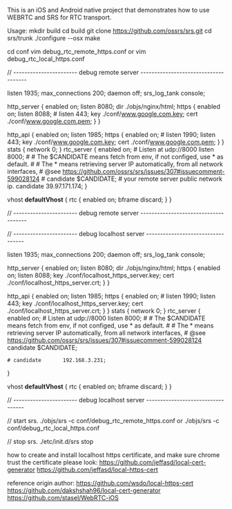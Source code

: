 
This is an iOS and Android native project that demonstrates how to use WEBRTC and SRS for RTC transport.  

Usage:
mkdir build
cd build
git clone https://github.com/ossrs/srs.git
cd srs/trunk
./configure --osx
make

cd conf
vim debug_rtc_remote_https.conf
or
vim debug_rtc_local_https.conf

// ----------------------- debug remote server -------------------------------------

listen              1935;
max_connections     200;
daemon              off;
srs_log_tank        console;

http_server {
    enabled         on;
    listen          8080;
    dir             ./objs/nginx/html;
    https {
        enabled on;
        listen 8088;
        # listen 443;
        key ./conf/www.google.com.key;
        cert ./conf/www.google.com.pem;
    }
}

http_api {
    enabled         on;
    listen          1985;
    https {
        enabled on;
        # listen 1990;
        listen 443;
        key ./conf/www.google.com.key;
        cert ./conf/www.google.com.pem;
    }
}
stats {
    network         0;
}
rtc_server {
    enabled         on;
    # Listen at udp://8000
    listen          8000;
    #
    # The $CANDIDATE means fetch from env, if not configed, use * as default.
    #
    # The * means retrieving server IP automatically, from all network interfaces,
    # @see https://github.com/ossrs/srs/issues/307#issuecomment-599028124
    # candidate       $CANDIDATE;
    # your remote server public network ip.
    candidate       39.97.171.174;
}

vhost __defaultVhost__ {
    rtc {
        enabled     on;
        bframe      discard;
    }
}

// ----------------------- debug remote server -------------------------------------

// ----------------------- debug localhost server ----------------------------------

listen              1935;
max_connections     200;
daemon              off;
srs_log_tank        console;

http_server {
    enabled         on;
    listen          8080;
    dir             ./objs/nginx/html;
    https {
        enabled on;
        listen 8088;
        key ./conf/localhost_https_server.key;
        cert ./conf/localhost_https_server.crt;
    }
}

http_api {
    enabled         on;
    listen          1985;
    https {
        enabled on;
        # listen 1990;
        listen 443;
        key ./conf/localhost_https_server.key;
        cert ./conf/localhost_https_server.crt;
    }
}
stats {
    network         0;
}
rtc_server {
    enabled         on;
    # Listen at udp://8000
    listen          8000;
    #
    # The $CANDIDATE means fetch from env, if not configed, use * as default.
    #
    # The * means retrieving server IP automatically, from all network interfaces,
    # @see https://github.com/ossrs/srs/issues/307#issuecomment-599028124
    candidate       $CANDIDATE;
    
    # candidate       192.168.3.231;
}

vhost __defaultVhost__ {
    rtc {
        enabled     on;
        bframe      discard;
    }
}


// ----------------------- debug localhost server ----------------------------------

// start srs.
./objs/srs -c conf/debug_rtc_remote_https.conf 
or
./objs/srs -c conf/debug_rtc_local_https.conf 

// stop srs.
./etc/init.d/srs stop

how to create and install localhost https certificate, and make sure chrome trust the certificate please look:
https://github.com/jeffasd/local-cert-generator
https://github.com/jeffasd/local-https-cert

reference origin author:
https://github.com/wsdo/local-https-cert
https://github.com/dakshshah96/local-cert-generator
https://github.com/stasel/WebRTC-iOS


